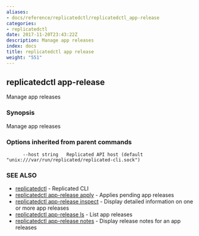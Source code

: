 ```yaml
---
aliases:
- docs/reference/replicatedctl/replicatedctl_app-release
categories:
- replicatedctl
date: 2017-11-20T23:43:22Z
description: Manage app releases
index: docs
title: replicatedctl app release
weight: "551"
---
```


## replicatedctl app-release

Manage app releases

### Synopsis


Manage app releases

### Options inherited from parent commands

```
      --host string   Replicated API host (default "unix:///var/run/replicated/replicated-cli.sock")
```

### SEE ALSO
* [replicatedctl](/api/replicatedctl/)	 - Replicated CLI
* [replicatedctl app-release apply](/api/replicatedctl/replicatedctl_app-release_apply/)	 - Applies pending app releases
* [replicatedctl app-release inspect](/api/replicatedctl/replicatedctl_app-release_inspect/)	 - Display detailed information on one or more app releases
* [replicatedctl app-release ls](/api/replicatedctl/replicatedctl_app-release_ls/)	 - List app releases
* [replicatedctl app-release notes](/api/replicatedctl/replicatedctl_app-release_notes/)	 - Display release notes for an app releases

